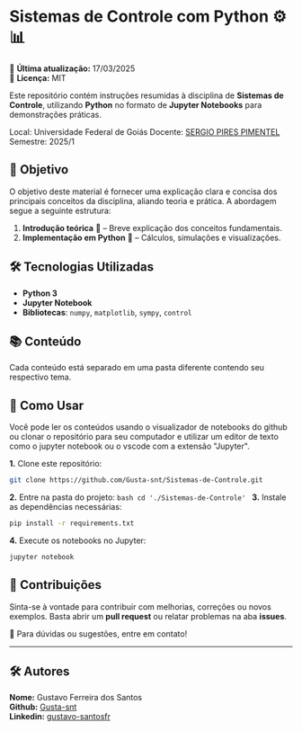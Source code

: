 # Sistemas de Controle com Python ⚙️📊

📅 **Última atualização:** 17/03/2025 <br>
📌 **Licença:** MIT

Este repositório contém instruções resumidas à disciplina de **Sistemas de Controle**, utilizando **Python** no formato de **Jupyter Notebooks** para demonstrações práticas.

Local: Universidade Federal de Goiás
Docente: [SERGIO PIRES PIMENTEL](https://sites.google.com/site/pimentelufg/)
Semestre: 2025/1


## 📌 Objetivo
O objetivo deste material é fornecer uma explicação clara e concisa dos principais conceitos da disciplina, aliando teoria e prática. A abordagem segue a seguinte estrutura:
1. **Introdução teórica** 📖 – Breve explicação dos conceitos fundamentais.
2. **Implementação em Python** 🐍 – Cálculos, simulações e visualizações.

## 🛠️ Tecnologias Utilizadas
- **Python 3**
- **Jupyter Notebook**
- **Bibliotecas**: `numpy`, `matplotlib`, `sympy`, `control`

## 📚 Conteúdo

Cada conteúdo está separado em uma pasta diferente contendo seu respectivo tema. 

## 🚀 Como Usar
Você pode ler os conteúdos usando o visualizador de notebooks do github ou clonar o repositório para seu computador e utilizar um editor de texto como o jupyter notebook ou o vscode com a extensão "Jupyter".

**1.** Clone este repositório:
   ```bash
   git clone https://github.com/Gusta-snt/Sistemas-de-Controle.git
   ```
**2.** Entre na pasta do projeto:
    ```bash
    cd './Sistemas-de-Controle'
    ``` 
**3.** Instale as dependências necessárias:
   ```bash
   pip install -r requirements.txt
   ```
**4.** Execute os notebooks no Jupyter:
   ```bash
   jupyter notebook
   ```

## 📌 Contribuições
Sinta-se à vontade para contribuir com melhorias, correções ou novos exemplos. Basta abrir um **pull request** ou relatar problemas na aba **issues**.

📩 Para dúvidas ou sugestões, entre em contato!

---

## 🛠️ Autores
**Nome:** Gustavo Ferreira dos Santos <br>
**Github:** [Gusta-snt](https://github.com/Gusta-snt) <br>
**Linkedin:** [gustavo-santosfr](https://www.linkedin.com/in/gustavo-santosfr/)


